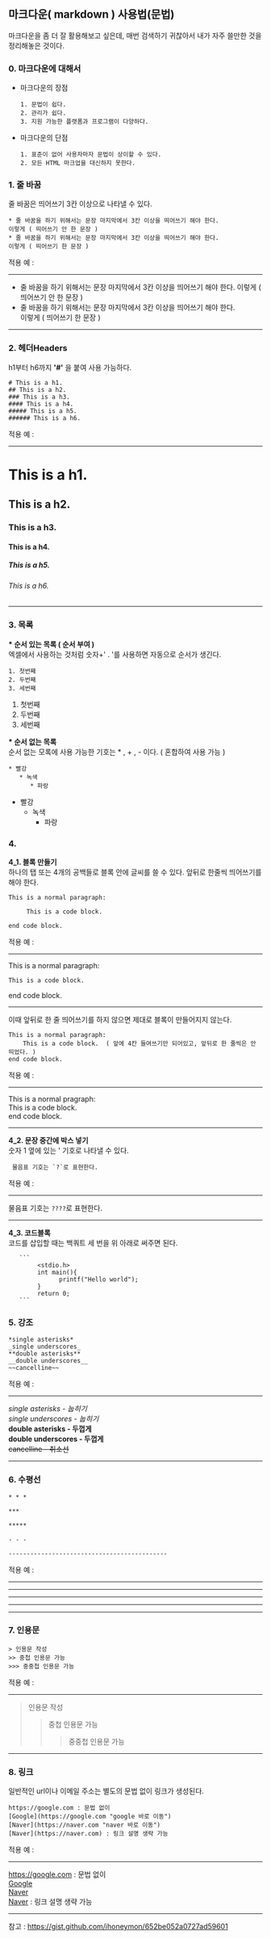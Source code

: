 ## 마크다운( markdown ) 사용법(문법)  
마크다운을 좀 더 잘 활용해보고 싶은데, 매번 검색하기 귀찮아서 내가 자주 쓸만한 것을 정리해놓은 것이다.  

### 0. 마크다운에 대해서  
* 마크다운의 장점  

      1. 문법이 쉽다.  
      2. 관리가 쉽다.  
      3. 지원 가능한 플랫폼과 프로그램이 다양하다.  
      
* 마크다운의 단점  

      1. 표준이 없어 사용자마자 문법이 상이할 수 있다.  
      2. 모든 HTML 마크업을 대신하지 못한다.  

### 1. 줄 바꿈  
줄 바꿈은 띄어쓰기 3칸 이상으로 나타낼 수 있다.

    * 줄 바꿈을 하기 위해서는 문장 마지막에서 3칸 이상을 띄어쓰기 해야 한다.
    이렇게 ( 띄어쓰기 안 한 문장 )  
    * 줄 바꿈을 하기 위해서는 문장 마지막에서 3칸 이상을 띄어쓰기 해야 한다.    
    이렇게 ( 띄어쓰기 한 문장 )   

 적용 예 : 
*** 
* 줄 바꿈을 하기 위해서는 문장 마지막에서 3칸 이상을 띄어쓰기 해야 한다.
  이렇게 ( 띄어쓰기 안 한 문장 )  
* 줄 바꿈을 하기 위해서는 문장 마지막에서 3칸 이상을 띄어쓰기 해야 한다.  
  이렇게 ( 띄어쓰기 한 문장 ) 
***

### 2. 헤더Headers  
h1부터 h6까지 **'#'** 을 붙여 사용 가능하다.  

    # This is a h1.
    ## This is a h2.  
    ### This is a h3.  
    #### This is a h4.  
    ##### This is a h5.  
    ###### This is a h6.  

 적용 예 :   
*** 
# This is a h1.
## This is a h2.  
### This is a h3.  
#### This is a h4.  
##### This is a h5.  
###### This is a h6.  
*** 
 
### 3. 목록  
__* 순서 있는 목록 ( 순서 부여 )__     
엑셀에서 사용하는 것처럼 숫자+' . '를 사용하면 자동으로 순서가 생긴다.  

    1. 첫번째  
    2. 두번째  
    3. 세번째  

1. 첫번째  
2. 두번째  
3. 세번째  

__* 순서 없는 목록__  
순서 없는 모록에 사용 가능한 기호는 * , + , - 이다. ( 혼합하여 사용 가능 )  

    * 빨강
       * 녹색  
          * 파랑  
      
* 빨강  
   * 녹색  
      * 파랑  
     
### 4.   
__4_1. 블록 만들기__  
하나의 탭 또는 4개의 공백들로 블록 안에 글씨를 쓸 수 있다. 앞뒤로 한줄씩 띄어쓰기를 해야 한다.  

    This is a normal paragraph:  
    
         This is a code block.  
         
    end code block.  
  
 적용 예 :  
***  
This is a normal paragraph:  

    This is a code block.  
    
end code block.  
*** 

이때 앞뒤로 한 줄 띄어쓰기를 하지 않으면 제대로 블록이 만들어지지 않는다.

    This is a normal paragraph:  
        This is a code block.  ( 앞에 4칸 들여쓰기만 되어있고, 앞뒤로 한 줄씩은 안 띄었다. )
    end code block.  
 적용 예 :  
***
This is a normal pragraph:  
    This is a code block.  
end code block.  
***

__4_2. 문장 중간에 박스 넣기__  
 숫자 1 옆에 있는 ' 기호로 나타낼 수 있다.  
 
     물음표 기호는 `?`로 표현한다.  
     
  적용 예 :  
  ***  
  물음표 기호는 `????`로 표현한다.  
  ***  

__4_3. 코드블록__  
 코드를 삽입할 때는 백쿼트 세 번을 위 아래로 써주면 된다.  
 
       ```  
            <stdio.h>  
            int main(){
                  printf("Hello world");  
            }  
            return 0;  
       ```

### 5. 강조  

    *single asterisks*  
    _single underscores_  
    **double asterisks**  
    __double underscores__  
    ~~cancelline~~  
    
 적용 예 :  
***  
*single asterisks - 눕히기*  
_single underscores - 눕히기_  
**double asterisks - 두껍게**  
__double underscores - 두껍게__  
~~cancelline - 취소선~~  
***  

### 6. 수평선  

    * * *   
    
    ***  
    
    *****  
    
    - - -   
    
    --------------------------------------------  
    
 적용 예 :  
* * *   

***  

*****  

- - -   

---------------------------------  

### 7. 인용문  

    > 인용문 작성  
    >> 중첩 인용문 가능  
    >>> 중중첩 인용문 가능  
    
 적용 예 :  
*** 
> 인용문 작성  
>> 중첩 인용문 가능  
>>> 중중첩 인용문 가능  
***   

### 8. 링크  
일반적인 url이나 이메일 주소는 별도의 문법 없이 링크가 생성된다.  
    
    https://google.com : 문법 없이  
    [Google](https://google.com "google 바로 이동")  
    [Naver](https://naver.com "naver 바로 이동")  
    [Naver](https://naver.com) : 링크 설명 생략 가능  
    
  적용 예 :  
  ***  
  https://google.com : 문법 없이  
  [Google](https://google.com "google 바로 이동")  
  [Naver](https://naver.com "naver 바로 이동")  
  [Naver](https://naver.com) : 링크 설명 생략 가능  
  ***  

참고 : <https://gist.github.com/ihoneymon/652be052a0727ad59601>
